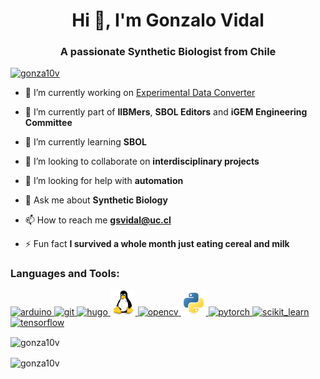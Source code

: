 <h1 align="center">Hi 👋, I'm Gonzalo Vidal</h1>
<h3 align="center">A passionate Synthetic Biologist from Chile</h3>

<p align="left"> <a href="https://twitter.com/gonza10v" target="blank"><img src="https://img.shields.io/twitter/follow/gonza10v?logo=twitter&style=for-the-badge" alt="gonza10v" /></a> </p>

- 🔭 I’m currently working on [Experimental Data Converter](https://github.com/SynBioDex/Xperimental-Data-Convertor)

- 🐳  I’m currently part of **IIBMers**, **SBOL Editors** and **iGEM Engineering Committee**

- 🌱 I’m currently learning **SBOL**

- 👯 I’m looking to collaborate on **interdisciplinary projects**

- 🤝 I’m looking for help with **automation**

- 💬 Ask me about **Synthetic Biology**

- 📫 How to reach me **gsvidal@uc.cl**

- ⚡ Fun fact **I survived a whole month just eating cereal and milk**


<h3 align="left">Languages and Tools:</h3>
<p align="left"> <a href="https://www.arduino.cc/" target="_blank"> <img src="https://cdn.worldvectorlogo.com/logos/arduino-1.svg" alt="arduino" width="40" height="40"/> </a> <a href="https://git-scm.com/" target="_blank"> <img src="https://www.vectorlogo.zone/logos/git-scm/git-scm-icon.svg" alt="git" width="40" height="40"/> </a> <a href="https://gohugo.io/" target="_blank"> <img src="https://api.iconify.design/logos-hugo.svg" alt="hugo" width="40" height="40"/> </a> <a href="https://www.linux.org/" target="_blank"> <img src="https://raw.githubusercontent.com/devicons/devicon/master/icons/linux/linux-original.svg" alt="linux" width="40" height="40"/> </a> <a href="https://opencv.org/" target="_blank"> <img src="https://www.vectorlogo.zone/logos/opencv/opencv-icon.svg" alt="opencv" width="40" height="40"/> </a> <a href="https://www.python.org" target="_blank"> <img src="https://raw.githubusercontent.com/devicons/devicon/master/icons/python/python-original.svg" alt="python" width="40" height="40"/> </a> <a href="https://pytorch.org/" target="_blank"> <img src="https://www.vectorlogo.zone/logos/pytorch/pytorch-icon.svg" alt="pytorch" width="40" height="40"/> </a> <a href="https://scikit-learn.org/" target="_blank"> <img src="https://upload.wikimedia.org/wikipedia/commons/0/05/Scikit_learn_logo_small.svg" alt="scikit_learn" width="40" height="40"/> </a> <a href="https://www.tensorflow.org" target="_blank"> <img src="https://www.vectorlogo.zone/logos/tensorflow/tensorflow-icon.svg" alt="tensorflow" width="40" height="40"/> </a> </p>

<p><img align="center" src="https://github-readme-stats.vercel.app/api/top-langs?username=gonza10v&show_icons=true&locale=en&layout=compact" alt="gonza10v" /></p>

<p><img align="center" src="https://github-readme-streak-stats.herokuapp.com/?user=gonza10v&" alt="gonza10v" /></p>

